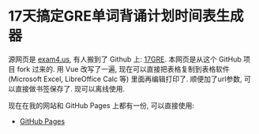 # 17天搞定GRE单词背诵计划时间表生成器
源网页是 [exam4.us](https://exam4.us), 有人搬到了 Github 上: [17GRE](https://github.com/17GRE/17GRE). 本网页是从这个 GitHub 项目 fork 过来的.
用 Vue 改写了一遍, 现在可以直接把表格复制到表格软件 (Microsoft Excel, LibreOffice Calc 等) 里面再编辑打印了. 顺便加了url参数, 可以直接做书签保存了. 现可以离线使用.  

现在在我的网站和 GitHub Pages 上都有一份, 可以直接使用:
* [GitHub Pages](https://gudzpoz.github.io/17GRE/)
